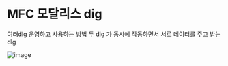 # MFC 모달리스 dig
여러dlg 운영하고 사용하는 방법
두 dig 가 동시에 작동하면서 서로 데이터를 주고 받는 dlg

![image](https://github.com/makhim-lee/mfc_st/assets/58519058/ef4d6289-6d34-4140-a59b-3b31f48922c9)